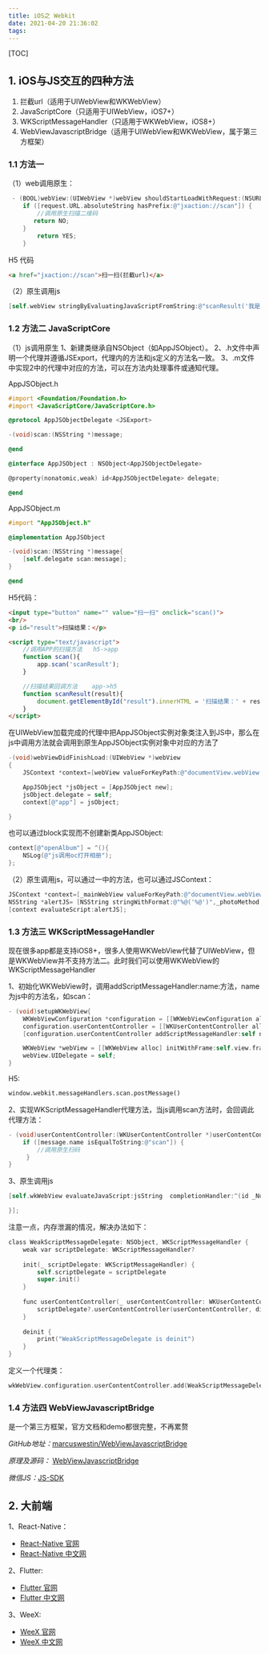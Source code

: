 ```yaml
---
title: iOS之 Webkit
date: 2021-04-20 21:36:02
tags:  
---
```


[TOC]

## 1. iOS与JS交互的四种方法

1. 拦截url（适用于UIWebView和WKWebView）
2. JavaScriptCore（只适用于UIWebView，iOS7+）
3. WKScriptMessageHandler（只适用于WKWebView，iOS8+）
4. WebViewJavascriptBridge（适用于UIWebView和WKWebView，属于第三方框架）

### 1.1 方法一

（1）web调用原生：

```objective-c
 - (BOOL)webView:(UIWebView *)webView shouldStartLoadWithRequest:(NSURLRequest *)request navigationType:(UIWebViewNavigationType)navigationType{
    if ([request.URL.absoluteString hasPrefix:@"jxaction://scan"]) {
        //调用原生扫描二维码
       return NO;
    }
        return YES;
    }
```

H5 代码

```html
<a href="jxaction://scan">扫一扫(拦截url)</a>
```

（2）原生调用js

```objective-c
[self.webView stringByEvaluatingJavaScriptFromString:@"scanResult('我是扫描结果~')"];
```

### 1.2 方法二 JavaScriptCore

（1）js调用原生
1、新建类继承自NSObject（如AppJSObject）。
2、.h文件中声明一个代理并遵循JSExport，代理内的方法和js定义的方法名一致。
3、.m文件中实现2中的代理中对应的方法，可以在方法内处理事件或通知代理。

AppJSObject.h

```objective-c
#import <Foundation/Foundation.h>
#import <JavaScriptCore/JavaScriptCore.h>

@protocol AppJSObjectDelegate <JSExport>

-(void)scan:(NSString *)message;

@end

@interface AppJSObject : NSObject<AppJSObjectDelegate>

@property(nonatomic,weak) id<AppJSObjectDelegate> delegate;

@end

```

AppJSObject.m

```objective-c
#import "AppJSObject.h"

@implementation AppJSObject

-(void)scan:(NSString *)message{
    [self.delegate scan:message];
}

@end
```

H5代码：

```html
<input type="button" name="" value="扫一扫" onclick="scan()">
<br/>
<p id="result">扫描结果：</p>

<script type="text/javascript">
    //调用APP的扫描方法   h5->app
    function scan(){
        app.scan('scanResult');
    }

    //扫描结果回调方法    app->h5
    function scanResult(result){
        document.getElementById("result").innerHTML = '扫描结果：' + result;  
    }
</script>
```

在UIWebView加载完成的代理中把AppJSObject实例对象类注入到JS中，那么在js中调用方法就会调用到原生AppJSObject实例对象中对应的方法了

```objective-c
-(void)webViewDidFinishLoad:(UIWebView *)webView
{
    JSContext *context=[webView valueForKeyPath:@"documentView.webView.mainFrame.javaScriptContext"];

    AppJSObject *jsObject = [AppJSObject new];
    jsObject.delegate = self;
    context[@"app"] = jsObject;

}
```

也可以通过block实现而不创建新类AppJSObject:

```objective-c
context[@"openAlbum"] = ^(){
    NSLog(@"js调用oc打开相册");
};
```

（2）原生调用js，可以通过一中的方法，也可以通过JSContext：

```objective-c
JSContext *context=[_mainWebView valueForKeyPath:@"documentView.webView.mainFrame.javaScriptContext"];
NSString *alertJS= [NSString stringWithFormat:@"%@('%@')",_photoMethod,fileUrl];
[context evaluateScript:alertJS];

```

### 1.3 方法三  WKScriptMessageHandler

现在很多app都是支持iOS8+，很多人使用WKWebView代替了UIWebView，但是WKWebView并不支持方法二。此时我们可以使用WKWebView的WKScriptMessageHandler

1、初始化WKWebView时，调用addScriptMessageHandler:name:方法，name为js中的方法名，如scan：

```objective-c
- (void)setupWKWebView{
    WKWebViewConfiguration *configuration = [[WKWebViewConfiguration alloc] init];
    configuration.userContentController = [[WKUserContentController alloc] init];
    [configuration.userContentController addScriptMessageHandler:self name:@"scan"];

    WKWebView *webView = [[WKWebView alloc] initWithFrame:self.view.frame configuration:configuration];
    webView.UIDelegate = self;
}
```

H5:

```html
window.webkit.messageHandlers.scan.postMessage() 
```

2、实现WKScriptMessageHandler代理方法，当js调用scan方法时，会回调此代理方法：

```objective-c
- (void)userContentController:(WKUserContentController *)userContentController didReceiveScriptMessage:(WKScriptMessage *)message{
    if ([message.name isEqualToString:@"scan"]) {
        //调用原生扫码
     }
}
```

3、原生调用js

```objective-c
[self.wkWebView evaluateJavaScript:jsString  completionHandler:^(id _Nullable result, NSError * _Nullable error) {

}];
```

注意一点，内存泄漏的情况，解决办法如下：

```objective-c
class WeakScriptMessageDelegate: NSObject, WKScriptMessageHandler {
    weak var scriptDelegate: WKScriptMessageHandler?
    
    init(_ scriptDelegate: WKScriptMessageHandler) {
        self.scriptDelegate = scriptDelegate
        super.init()
    }
    
    func userContentController(_ userContentController: WKUserContentController, didReceive message: WKScriptMessage) {
        scriptDelegate?.userContentController(userContentController, didReceive: message)
    }
    
    deinit {
        print("WeakScriptMessageDelegate is deinit")
    }
}
```

定义一个代理类：

```objective-c
wkWebView.configuration.userContentController.add(WeakScriptMessageDelegate.init(self), name: <方法名>)
```

### 1.4 方法四 WebViewJavascriptBridge

是一个第三方框架，官方文档和demo都很完整，不再累赘

*GitHub地址：*[marcuswestin/WebViewJavascriptBridge](https://github.com/marcuswestin/WebViewJavascriptBridge)

*原理及源码：* [WebViewJavascriptBridge](https://github.com/ShannonChenCHN/iOSDevLevelingUp/tree/master/ReadingSourceCode/WebViewJavascriptBridgeNotes)

*微信JS：*[JS-SDK](https://qydev.weixin.qq.com/wiki/index.php?title=%E5%BE%AE%E4%BF%A1JS-SDK%E6%8E%A5%E5%8F%A3&oldid=1667)

## 2. 大前端

1、React-Native：

* [React-Native 官网](https://facebook.github.io/react-native/)
* [React-Native 中文网](https://reactnative.cn/)

2、Flutter:

* [Flutter 官网](https://flutter.dev/)
* [Flutter 中文网](https://flutterchina.club/)

3、WeeX:

* [WeeX 官网](https://weex.incubator.apache.org/)
* [WeeX 中文网](https://weex.apache.org/zh/guide/introduction.html)
